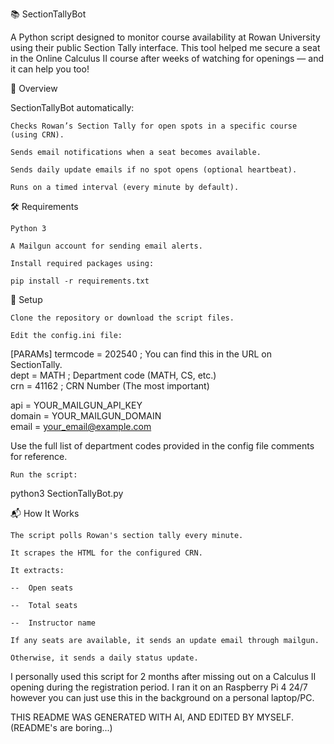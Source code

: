 📚 SectionTallyBot

A Python script designed to monitor course availability at Rowan University using their public Section Tally interface. This tool helped me secure a seat in the Online Calculus II course after weeks of watching for openings — and it can help you too!

🚀 Overview

SectionTallyBot automatically:

    Checks Rowan’s Section Tally for open spots in a specific course (using CRN).

    Sends email notifications when a seat becomes available.

    Sends daily update emails if no spot opens (optional heartbeat).

    Runs on a timed interval (every minute by default).

🛠 Requirements

    Python 3

    A Mailgun account for sending email alerts.

    Install required packages using:

    pip install -r requirements.txt

🔧 Setup

    Clone the repository or download the script files.

    Edit the config.ini file:

[PARAMs]
termcode = 202540          ; You can find this in the URL on SectionTally. <br>
dept = MATH                ; Department code (MATH, CS, etc.) <br>
crn = 41162                ; CRN Number (The most important) <br>

api = YOUR_MAILGUN_API_KEY <br>
domain = YOUR_MAILGUN_DOMAIN <br>
email = your_email@example.com <br>

Use the full list of department codes provided in the config file comments for reference.

    Run the script:

python3 SectionTallyBot.py

📬 How It Works

    The script polls Rowan's section tally every minute.

    It scrapes the HTML for the configured CRN.

    It extracts:

    --  Open seats

    --  Total seats

    --  Instructor name

    If any seats are available, it sends an update email through mailgun.

    Otherwise, it sends a daily status update.

I personally used this script for 2 months after missing out on a Calculus II opening during the registration period. I ran it on an Raspberry Pi 4 24/7 however you can just use this in the background on a personal laptop/PC.

THIS README WAS GENERATED WITH AI, AND EDITED BY MYSELF.
(README's are boring...)
